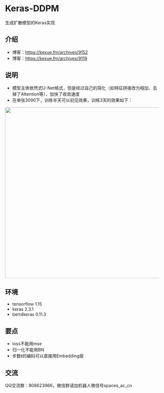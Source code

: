 # Keras-DDPM
生成扩散模型的Keras实现

## 介绍
- 博客：https://kexue.fm/archives/9152
- 博客：https://kexue.fm/archives/9119

## 说明
- 模型主体依然式U-Net格式，但是经过自己的简化（如特征拼接改为相加、去掉了Attention等），加快了收敛速度
- 在单张3090下，训练半天可以初见效果，训练3天的效果如下：
<img src="https://kexue.fm/usr/uploads/2022/07/3342802728.png" width=560>

## 环境
- tensorflow 1.15
- keras 2.3.1
- bert4keras 0.11.3

## 要点
- loss不能用mse
- 归一化不能用BN
- 步数t的编码可以直接用Embedding层

## 交流
QQ交流群：808623966，微信群请加机器人微信号spaces_ac_cn
